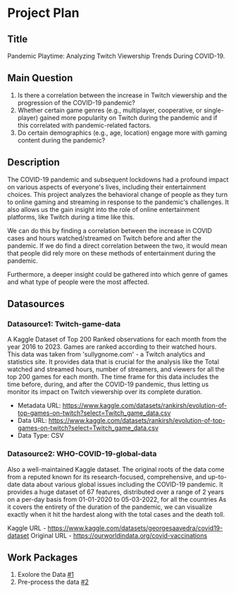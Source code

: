 # Project Plan

## Title

Pandemic Playtime: Analyzing Twitch Viewership Trends During COVID-19.

## Main Question

1. Is there a correlation between the increase in Twitch viewership and the progression of the COVID-19 pandemic?
2. Whether certain game genres (e.g., multiplayer, cooperative, or single-player) gained more popularity on Twitch during the pandemic and if this correlated with pandemic-related factors.
3. Do certain demographics (e.g., age, location) engage more with gaming content during the pandemic?

## Description

The COVID-19 pandemic and subsequent lockdowns had a profound impact on various aspects of everyone's lives, including their entertainment choices. This project analyzes the behavioral change of people as they turn to online gaming and streaming in response to the pandemic's challenges. It also allows us the gain insight into the role of online entertainment platforms, like Twitch during a time like this.

We can do this by finding a correlation between the increase in COVID cases and hours watched/streamed on Twitch before and after the pandemic. If we do find a direct correlation between the two, it would mean that people did rely more on these methods of entertainment during the pandemic.

Furthermore, a deeper insight could be gathered into which genre of games and what type of people were the most affected.  

## Datasources

### Datasource1: Twitch-game-data

A Kaggle Dataset of Top 200 Ranked observations for each month from the year 2016 to 2023. Games are ranked according to their watched hours. This data was taken from 'sullygnome.com' - a Twitch analytics and statistics site. It provides data that is crucial for the analysis like the Total watched and streamed hours, number of streamers, and viewers for all the top 200 games for each month. The time frame for this data includes the time before, during, and after the COVID-19 pandemic, thus letting us monitor its impact on Twitch viewership over its complete duration.

* Metadata URL: https://www.kaggle.com/datasets/rankirsh/evolution-of-top-games-on-twitch?select=Twitch_game_data.csv
* Data URL: https://www.kaggle.com/datasets/rankirsh/evolution-of-top-games-on-twitch?select=Twitch_game_data.csv
* Data Type: CSV

### Datasource2: WHO-COVID-19-global-data

Also a well-maintained Kaggle dataset. The original roots of the data come from a reputed known for its research-focused, comprehensive, and up-to-date data about various global issues including the COVID-19 pandemic. It provides a huge dataset of 67 features, distributed over a range of 2 years on a per-day basis from 01-01-2020 to 05-03-2022, for all the countries As it covers the entirety of the duration of the pandemic, we can visualize exactly when it hit the hardest along with the total cases and the death toll.

Kaggle URL - https://www.kaggle.com/datasets/georgesaavedra/covid19-dataset
Original URL - https://ourworldindata.org/covid-vaccinations

## Work Packages

1. Exolore the Data [#1][i1]
2. Pre-process the data [#2][i2]

[i1]: https://github.com/SamarthKr2901/made-template/issues/1#issue-1983942876
[i2]: https://github.com/SamarthKr2901/made-template/issues/1#issue-1983942876
